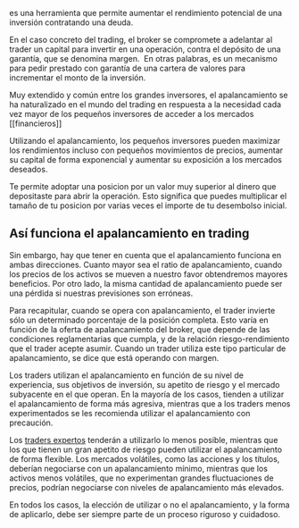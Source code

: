 es una herramienta que permite aumentar el rendimiento potencial de una inversión contratando una deuda.

En el caso concreto del trading, el broker se compromete a adelantar al trader un capital para invertir en una operación, contra el depósito de una garantía, que se denomina margen.  En otras palabras, es un mecanismo para pedir prestado con garantía de una cartera de valores para incrementar el monto de la inversión.

Muy extendido y común entre los grandes inversores, el apalancamiento se ha naturalizado en el mundo del trading en respuesta a la necesidad cada vez mayor de los pequeños inversores de acceder a los mercados [[financieros]] 

Utilizando el apalancamiento, los pequeños inversores pueden maximizar los rendimientos incluso con pequeños movimientos de precios, aumentar su capital de forma exponencial y aumentar su exposición a los mercados deseados.

Te permite adoptar una posicion por un valor muy superior al dinero que depositaste para abrir la operación. Esto significa que puedes multiplicar el tamaño de tu posicion por varias veces el importe de tu desembolso inicial.

## **Así funciona el apalancamiento en trading**

Sin embargo, hay que tener en cuenta que el apalancamiento funciona en ambas direcciones. Cuanto mayor sea el ratio de apalancamiento, cuando los precios de los activos se mueven a nuestro favor obtendremos mayores beneficios. Por otro lado, la misma cantidad de apalancamiento puede ser una pérdida si nuestras previsiones son erróneas.

Para recapitular, cuando se opera con apalancamiento, el trader invierte sólo un determinado porcentaje de la posición completa. Esto varía en función de la oferta de apalancamiento del broker, que depende de las condiciones reglamentarias que cumpla, y de la relación riesgo-rendimiento que el trader acepte asumir. Cuando un trader utiliza este tipo particular de apalancamiento, se dice que está operando con margen.

Los traders utilizan el apalancamiento en función de su nivel de experiencia, sus objetivos de inversión, su apetito de riesgo y el mercado subyacente en el que operan. En la mayoría de los casos, tienden a utilizar el apalancamiento de forma más agresiva, mientras que a los traders menos experimentados se les recomienda utilizar el apalancamiento con precaución. 

Los [traders expertos](https://blog.monex.com.mx/mercados-financieros/administra-ahorro-patrimonial-trader) tenderán a utilizarlo lo menos posible, mientras que los que tienen un gran apetito de riesgo pueden utilizar el apalancamiento de forma flexible. Los mercados volátiles, como las acciones y los títulos, deberían negociarse con un apalancamiento mínimo, mientras que los activos menos volátiles, que no experimentan grandes fluctuaciones de precios, podrían negociarse con niveles de apalancamiento más elevados.

En todos los casos, la elección de utilizar o no el apalancamiento, y la forma de aplicarlo, debe ser siempre parte de un proceso riguroso y cuidadoso.